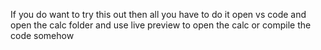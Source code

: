 If you do want to try this out then all you have to do it open vs code and open the calc folder and use live preview to open the calc or compile the code somehow
